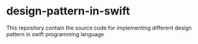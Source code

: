 # design-pattern-in-swift
This repository contain the source code for implementing different design pattern in swift programming language
